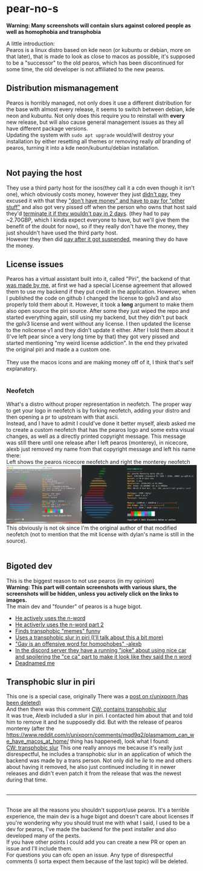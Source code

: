 # pear-no-s
**Warning: Many screenshots will contain slurs against colored people as well as homophobia and transphobia**

A little introduction: <br>
Pearos is a linux distro based on kde neon (or kubuntu or debian, more on that later), that is made to look as close to macos as possible, it's supposed to be a "successor" to the old pearos, which has been discontinued for some time, the old developer is not affiliated to the new pearos.

## Distribution mismanagement
Pearos is horribly managed, not only does it use a different distribution for the base with almost every release, it seems to switch between debian, kde neon and kubuntu. Not only does this require you to reinstall with **every** new release, but will also cause general management issues as they all have different package versions. <br>
Updating the system with `sudo apt upgrade` would/will destroy your installation by either resetting all themes or removing really _all_ branding of pearos, turning it into a kde neon/kubuntu/debian installation. <br>
<br>
## Not paying the host
They use a third party host for the isos(they call it a cdn even though it isn't one), which obviously costs money, however they just [didn't pay](https://github.com/axtloss/pear-no-s/blob/main/images/wontpay.png), they excused it with that they ["don't have money" and have to pay for "other stuff"](https://github.com/axtloss/pear-no-s/blob/main/images/donthavethemoney.png) and also got very pissed off when the person who owns that host said they'd [terminate it if they wouldn't pay in 2 days](https://github.com/axtloss/pear-no-s/blob/main/images/paidotherhost.png). (they had to pay ~2.70GBP, which I kinda expect everyone to have, but we'll give them the benefit of the doubt for now), so if they really don't have the money, they just shouldn't have used the third party host.<br>
However they then did [pay after it got suspended](https://github.com/axtloss/pear-no-s/blob/main/images/paidotherhost.png), meaning they do have the money.
## License issues
Pearos has a virtual assistant built into it, called "Piri", the backend of that [was made by me](https://github.com/axtloss/vAssistant), at first we had a special License agreement that allowed them to use my backend if they put credit in the application. However, when I published the code on github I changed the license to gplv3 and also properly told them about it. However, it took a **long** argument to make them also open source the piri source. After some they just wiped the repo and started everything again, still using my backend, but they didn't put back the gplv3 license and went without any license. I then updated the license to the nolicense v1 and they didn't update it either. After I told them about it (I've left pear since a very long time by that) they got very pissed and started mentioning "my weird license addiction". In the end they privated the original piri and made a a custom one.<br>
<br>
They use the macos icons and are making money off of it, I think that's self explanatory.<br>
<br>
### Neofetch
What's a distro without proper representation in neofetch. The proper way to get your logo in neofetch is by forking neofetch, adding your distro and then opening a pr to upstream with that ascii. <br>
Instead, and I have to admit I could've done it better myself, alexb asked me to create a custom neofetch that has the pearos logo and some extra visual changes, as well as a directly printed copyright message. This message was still there until one release after I left pearos (monterey), in nicecore, alexb just removed my name from that copyright message and left his name there: <br>
Left shows the pearos nicecore neofetch and right the monterey neofetch
![Left shows the pearos nicecore neofetch and right the monterey neofetch](https://github.com/axtloss/pear-no-s/blob/main/images/neofetch.png?raw=true)
This obviously is not ok since I'm the original author of that modified neofetch (not to mention that the mit license with dylan's name is still in the source).
<br>
<br>
## Bigoted dev
This is the biggest reason to not use pearos (in my opinion)<br>
**Warning: This part will contain screenshots with various slurs, the screenshots will be hidden, unless you actively click on the links to images.**<br>
The main dev and "founder" of pearos is a huge bigot.<br>
- [He actively uses the n-word](https://github.com/axtloss/pear-no-s/blob/main/images/n-words/Use%20of%20n-word.png)
- [He activerly uses the n-word part 2](https://github.com/axtloss/pear-no-s/blob/main/images/n-words/Use%20of%20nword.png)
- [Finds transphobic "memes" funny](https://github.com/axtloss/pear-no-s/blob/main/images/transphobic_meme.png)
- [Uses a transphobic slur in piri (I'll talk about this a bit more)](https://github.com/axtloss/pear-no-s/blob/main/images/trans-slur.png)
- ["Gay is an offensive word for homophobes" -alexb](https://github.com/axtloss/pear-no-s/blob/main/images/gay%20is%20offensive%20for%20homophobes.png)
- [In the discord server they have a running "joke" about using nice car and spoilering the "ce ca" part to make it look like they said the n word](https://github.com/axtloss/pear-no-s/blob/main/images/nicecar.png)
- [Deadnamed me](https://github.com/axtloss/pear-no-s/blob/main/images/deadnaming.png)

## Transphobic slur in piri 
This one is a special case, originally There was a [post on r/unixporn (has been deleted)](https://www.reddit.com/r/unixporn/comments/mqd9q2/plasmamom_can_we_have_macos_at_home/) <br>
And then there was this comment [CW: contains transphobic slur](https://www.reddit.com/r/unixporn/comments/mqd9q2/comment/gufyq5b/?utm_source=share&utm_medium=web2x&context=3) <br>
It was true, Alexb included a slur in piri. I contacted him about that and told him to remove it and he supposedly did. But with the release of pearos monterey (after the https://www.reddit.com/r/unixporn/comments/mqd9q2/plasmamom_can_we_have_macos_at_home/ thing has happened), look what I found: <br>
[CW: transphobic slur](https://github.com/axtloss/pear-no-s/blob/main/images/trans-slur.png)
This one really annoys me because it's really just disrespectful, he includes a transphobic slur in an application of which the backend was made by a trans person. Not only did he _lie_ to me and others about having it removed, he also just continued including it in newer releases and didn't even patch it from the release that was the newest during that time. <br>
<br>
___
<br>
Those are all the reasons you shouldn't support/use pearos. It's a terrible experience, the main dev is a huge bigot and doesn't care about licenses
If you're wondering why you should trust me with what I said, I used to be a dev for pearos, I've made the backend for the pext installer and also developed many of the pexts. <br>
If you have other points I could add you can create a new PR or open an issue and I'll include them. <br>
For questions you can ofc open an issue. Any type of disrespectful comments (I sorta expect them because of the last topic) will be deleted. 
